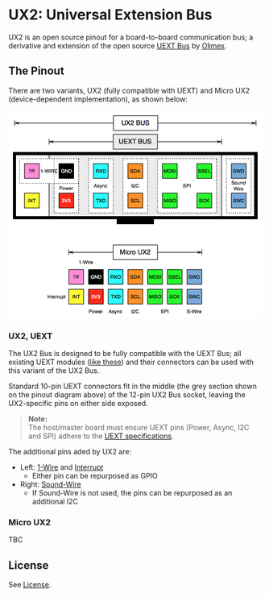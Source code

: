 # UX2: Universal Extension Bus

UX2 is an open source pinout for a board-to-board communication bus; a derivative and extension of the open source [UEXT Bus](https://www.olimex.com/Products/Modules/UEXT/resources/UEXT_rev_B.pdf) by [Olimex](https://www.olimex.com/).

## The Pinout

There are two variants, UX2 (fully compatible with UEXT) and Micro UX2 (device-dependent implementation), as shown below:

![UX2 Pinout](./UX2_Pinout.png)

### UX2, UEXT

The UX2 Bus is designed to be fully compatible with the UEXT Bus; all existing UEXT modules ([like these](https://www.olimex.com/Products/Modules/)) and their connectors can be used with this variant of the UX2 Bus.

Standard 10-pin UEXT connectors fit in the middle (the grey section shown on the pinout diagram above) of the 12-pin UX2 Bus socket, leaving the UX2-specific pins on either side exposed.

> **Note:**  
> The host/master board must ensure UEXT pins (Power, Async, I2C and SPI) adhere to the [UEXT specifications](https://www.olimex.com/Products/Modules/UEXT/resources/UEXT_rev_B.pdf).

The additional pins aded by UX2 are:

* Left: [1-Wire](https://www.wikiwand.com/en/1-Wire) and [Interrupt](https://www.wikiwand.com/en/Interrupt)
    * Either pin can be repurposed as GPIO
* Right: [Sound-Wire](https://www.mipi.org/specifications/soundwire)
    * If Sound-Wire is not used, the pins can be repurposed as an additional I2C

### Micro UX2

TBC

## License

See [License](./LICENSE).
